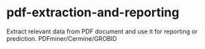 # pdf-extraction-and-reporting
Extract relevant data from PDF document and use it for reporting or prediction. PDFminer/Cermine/GROBID
